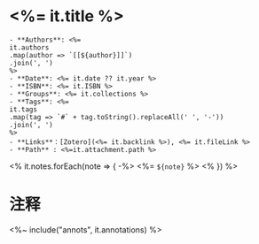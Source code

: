 
# <%= it.title %>


```ad-info
- **Authors**: <%=
it.authors
.map(author => `[[${author}]]`)
.join(', ')
%>
- **Date**: <%= it.date ?? it.year %>
- **ISBN**: <%= it.ISBN %>
- **Groups**: <%= it.collections %>
- **Tags**: <%=
it.tags
.map(tag => `#` + tag.toString().replaceAll(' ', '-'))
.join(', ')
%>
- **Links**：[Zotero](<%= it.backlink %>), <%= it.fileLink %>
- **Path** : <%=it.attachment.path %>
```

<% it.notes.forEach(note => { -%>
<%= `${note}` %>
<% }) %>
# 注释
<%~ include("annots", it.annotations) %>